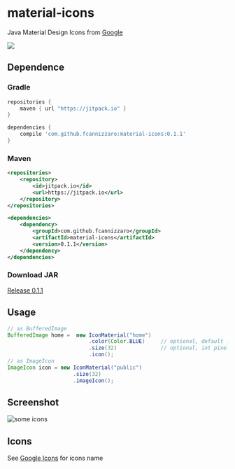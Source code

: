 # material-icons
Java Material Design Icons from [Google](https://design.google.com/icons/)

[![](https://jitpack.io/v/fcannizzaro/material-icons.svg)](https://jitpack.io/#fcannizzaro/material-icons)

## Dependence

### Gradle
```gradle
repositories {
    maven { url "https://jitpack.io" }
}

dependencies {
    compile 'com.github.fcannizzaro:material-icons:0.1.1'
}
```

### Maven
```xml
<repositories>
    <repository>
        <id>jitpack.io</id>
        <url>https://jitpack.io</url>
    </repository>
</repositories>

<dependencies>
    <dependency>
        <groupId>com.github.fcannizzaro</groupId>
        <artifactId>material-icons</artifactId>
        <version>0.1.1</version>
    </dependency>
</dependencies>
```

###  Download JAR
[Release 0.1.1](https://github.com/fcannizzaro/material-icons/releases/tag/0.1.1)

## Usage
```java
// as BufferedImage
BufferedImage home =  new IconMaterial("home")
                          .color(Color.BLUE)     // optional, default : black
                          .size(32)              // optional, int pixel
                          .icon();
// as ImageIcon
ImageIcon icon = new IconMaterial("public")
                     .size(32)
                     .imageIcon();
```

## Screenshot

![some icons](https://raw.githubusercontent.com/fcannizzaro/material-icons/master/icons.png)

## Icons
See [Google Icons](https://design.google.com/icons/) for icons name
